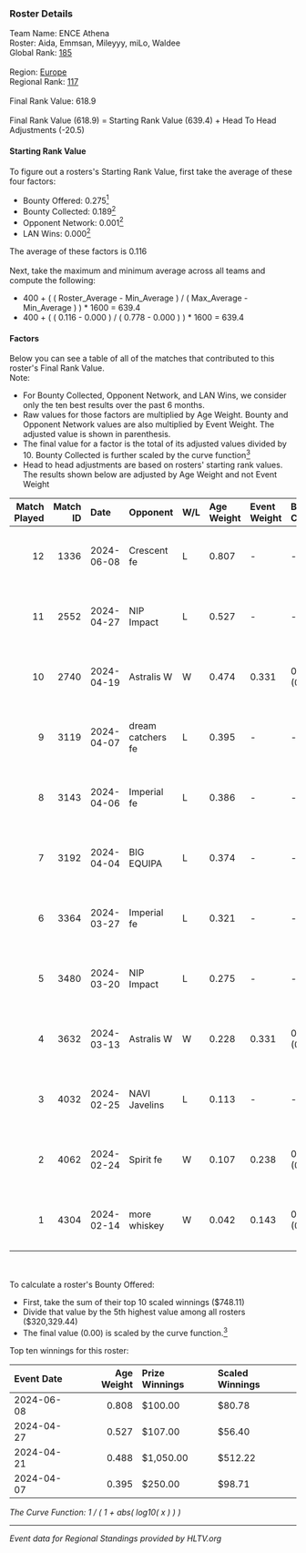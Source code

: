 ### Roster Details<br />
Team Name: ENCE Athena<br />
Roster: Aida, Emmsan, Mileyyy, miLo, Waldee<br />
Global Rank: [185](../standings_global.md)<br />
<br />
Region: [Europe]( ../standings_europe.md)<br />
Regional Rank: [117]( ../standings_europe.md)<br />
<br />
Final Rank Value:  618.9<br />
<br />
Final Rank Value (618.9) = Starting Rank Value (639.4) + Head To Head Adjustments (-20.5)<br />

#### Starting Rank Value<br />
To figure out a rosters's Starting Rank Value, first take the average of these four factors:<br />
- Bounty Offered: 0.275[<sup>1</sup>](#table2)
- Bounty Collected: 0.189[<sup>2</sup>](#table1)
- Opponent Network: 0.001[<sup>2</sup>](#table1)
- LAN Wins: 0.000[<sup>2</sup>](#table1)

The average of these factors is 0.116<br />
<br />
Next, take the maximum and minimum average across all teams and compute the following:<br />
- 400 + ( ( Roster_Average - Min_Average ) / ( Max_Average - Min_Average ) ) * 1600 = 639.4
- 400 + ( ( 0.116 - 0.000 ) / ( 0.778 - 0.000 ) ) * 1600 = 639.4


#### Factors<br />
Below you can see a table of all of the matches that contributed to this roster's Final Rank Value.<br />
Note:<br />

- For Bounty Collected, Opponent Network, and LAN Wins, we consider only the ten best results over the past 6 months.
- Raw values for those factors are multiplied by Age Weight. Bounty and Opponent Network values are also multiplied by Event Weight. The adjusted value is shown in parenthesis.
- The final value for a factor is the total of its adjusted values divided by 10. Bounty Collected is further scaled by the curve function[<sup>3</sup>](#curveFunction)
- Head to head adjustments are based on rosters' starting rank values. The results shown below are adjusted by Age Weight and not Event Weight
<span id="table1"></span><br />


| Match Played | Match ID | Date       | Opponent          | W/L | Age Weight | Event Weight | Bounty Collected | Opponent Network | LAN Wins  | H2H Adj. | Roster                              |
| -: | -: | :- | :- | :- | :- | :- | :- | :- | :- | -: | :- |
|           12 |     1336 | 2024-06-08 | Crescent fe       | L   | 0.807      | -            | -                | -                | -         |   -11.58 | Aida, Emmsan, Mileyyy, miLo, Waldee |
|           11 |     2552 | 2024-04-27 | NIP Impact        | L   | 0.527      | -            | -                | -                | -         |    -6.29 | Aida, Emmsan, miLo, Waldee, xia     |
|           10 |     2740 | 2024-04-19 | Astralis W        | W   | 0.474      | 0.331        | 0.001 (0.000)    | 0.019 (0.003)    | 0 (0.000) |     7.00 | Aida, Emmsan, miLo, Waldee, xia     |
|            9 |     3119 | 2024-04-07 | dream catchers fe | L   | 0.395      | -            | -                | -                | -         |    -4.83 | Aida, Emmsan, miLo, Waldee, xia     |
|            8 |     3143 | 2024-04-06 | Imperial fe       | L   | 0.386      | -            | -                | -                | -         |    -1.18 | Aida, Emmsan, miLo, Waldee, xia     |
|            7 |     3192 | 2024-04-04 | BIG EQUIPA        | L   | 0.374      | -            | -                | -                | -         |    -3.88 | Aida, Emmsan, miLo, Waldee, xia     |
|            6 |     3364 | 2024-03-27 | Imperial fe       | L   | 0.321      | -            | -                | -                | -         |    -1.01 | Aida, Emmsan, miLo, Waldee, xia     |
|            5 |     3480 | 2024-03-20 | NIP Impact        | L   | 0.275      | -            | -                | -                | -         |    -3.61 | Aida, Emmsan, miLo, Waldee, xia     |
|            4 |     3632 | 2024-03-13 | Astralis W        | W   | 0.228      | 0.331        | 0.002 (0.000)    | 0.060 (0.005)    | 0 (0.000) |     3.77 | Aida, Emmsan, miLo, Waldee, xia     |
|            3 |     4032 | 2024-02-25 | NAVI Javelins     | L   | 0.113      | -            | -                | -                | -         |    -0.96 | Aida, Emmsan, miLo, Waldee, xia     |
|            2 |     4062 | 2024-02-24 | Spirit fe         | W   | 0.107      | 0.238        | 0.005 (0.000)    | 0.136 (0.003)    | 0 (0.000) |     1.80 | Aida, Emmsan, miLo, Waldee, xia     |
|            1 |     4304 | 2024-02-14 | more whiskey      | W   | 0.042      | 0.143        | 0.000 (0.000)    | 0.000 (0.000)    | 0 (0.000) |     0.27 | Aida, Emmsan, miLo, Waldee, xia     |

<br />
<span id="table2"></span><br />
To calculate a roster's Bounty Offered:<br />

- First, take the sum of their top 10 scaled winnings ($748.11)
- Divide that value by the 5th highest value among all rosters ($320,329.44)
- The final value (0.00) is scaled by the curve function.[<sup>3</sup>](#curveFunction)

Top ten winnings for this roster:<br />

| Event Date | Age Weight | Prize Winnings | Scaled Winnings |
| :- | -: | :- | :- |
| 2024-06-08 |      0.808 | $100.00        | $80.78          |
| 2024-04-27 |      0.527 | $107.00        | $56.40          |
| 2024-04-21 |      0.488 | $1,050.00      | $512.22         |
| 2024-04-07 |      0.395 | $250.00        | $98.71          |


<span id="curveFunction"></span>_The Curve Function: 1 / ( 1 + abs( log10( x ) ) )_<br />

---
_Event data for Regional Standings provided by HLTV.org_<br />
